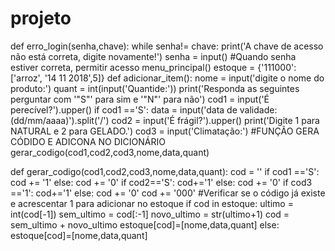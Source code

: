 # projeto
def erro_login(senha,chave):
    while senha!= chave:
        print('A chave de acesso não está correta, digite novamente!')
        senha = input()
    #Quando senha estiver correta, permitir acesso
    menu_principal()
 estoque = {'111000':['arroz', '14 11 2018',5]}
def adicionar_item():
    nome = input('digite o nome do produto:')
    quant = int(input('Quantide:'))
    print('Responda as seguintes perguntar com '"S"' para sim e '"N"' para não')
    cod1 = input('É perecível?').upper()
    if cod1 =='S':
        data = input('data de validade:(dd/mm/aaaa)').split('/')
    cod2 = input('É frágil?').upper()
    print('Digite 1 para NATURAL e 2 para GELADO.')
    cod3 = input('Climatação:')
    #FUNÇÃO GERA CÓDIDO E ADICONA NO DICIONÁRIO
    gerar_codigo(cod1,cod2,cod3,nome,data,quant)

def gerar_codigo(cod1,cod2,cod3,nome,data,quant):
    cod = ''
    if cod1 =='S':
        cod += '1'
    else:
        cod += '0'
    if cod2=='S':
        cod+='1'
    else:
        cod += '0'
    if cod3 =='1':
        cod+='1'
    else:
        cod += '0'
    cod += '000'
    #Verificar se o código já existe e acrescentar 1 para adicionar no estoque
    if cod in estoque:
      ultimo = int(cod[-1])
      sem_ultimo = cod[:-1]
      novo_ultimo = str(ultimo+1)
      cod = sem_ultimo + novo_ultimo
      estoque[cod]=[nome,data,quant]
     else:
       estoque[cod]=[nome,data,quant]
